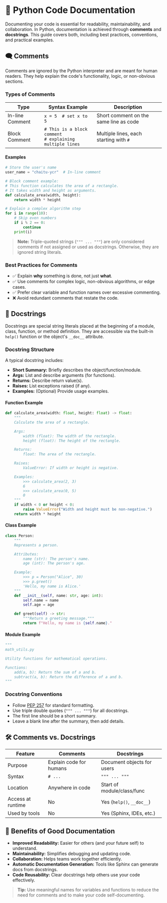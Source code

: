 # 📝 Python Code Documentation

Documenting your code is essential for readability, maintainability, and collaboration. In Python, documentation is achieved through **comments** and **docstrings**. This guide covers both, including best practices, conventions, and practical examples.

## 🗨️ Comments

Comments are ignored by the Python interpreter and are meant for human readers. They help explain the code's functionality, logic, or non-obvious sections.

### Types of Comments

| Type             | Syntax Example                        | Description                                      |
|------------------|--------------------------------------|--------------------------------------------------|
| In-line Comment  | `x = 5  # set x to 5`                | Short comment on the same line as code           |
| Block Comment    | `# This is a block comment`<br>`# explaining multiple lines` | Multiple lines, each starting with `#`           |

#### Examples

```python
# Store the user's name
user_name = "chaitu-ycr"  # In-line comment

# Block comment example:
# This function calculates the area of a rectangle.
# It takes width and height as arguments.
def calculate_area(width, height):
    return width * height

# Explain a complex algorithm step
for i in range(10):
    # Skip even numbers
    if i % 2 == 0:
        continue
    print(i)
```

> **Note:**
> Triple-quoted strings (`""" ... """`) are only considered comments if not assigned or used as docstrings. Otherwise, they are ignored string literals.

### Best Practices for Comments

- ✅ Explain **why** something is done, not just **what**.
- ✅ Use comments for complex logic, non-obvious algorithms, or edge cases.
- ✅ Prefer clear variable and function names over excessive commenting.
- ❌ Avoid redundant comments that restate the code.

## 📄 Docstrings

Docstrings are special string literals placed at the beginning of a module, class, function, or method definition. They are accessible via the built-in `help()` function or the object's `__doc__` attribute.

### Docstring Structure

A typical docstring includes:

- **Short Summary:** Briefly describes the object/function/module.
- **Args:** List and describe arguments (for functions).
- **Returns:** Describe return value(s).
- **Raises:** List exceptions raised (if any).
- **Examples:** (Optional) Provide usage examples.

#### Function Example

```python
def calculate_area(width: float, height: float) -> float:
    """
    Calculate the area of a rectangle.

    Args:
        width (float): The width of the rectangle.
        height (float): The height of the rectangle.

    Returns:
        float: The area of the rectangle.

    Raises:
        ValueError: If width or height is negative.

    Examples:
        >>> calculate_area(2, 3)
        6
        >>> calculate_area(0, 5)
        0
    """
    if width < 0 or height < 0:
        raise ValueError("Width and height must be non-negative.")
    return width * height
```

#### Class Example

```python
class Person:
    """
    Represents a person.

    Attributes:
        name (str): The person's name.
        age (int): The person's age.

    Example:
        >>> p = Person("Alice", 30)
        >>> p.greet()
        'Hello, my name is Alice.'
    """
    def __init__(self, name: str, age: int):
        self.name = name
        self.age = age

    def greet(self) -> str:
        """Return a greeting message."""
        return f"Hello, my name is {self.name}."
```

#### Module Example

```python
"""
math_utils.py

Utility functions for mathematical operations.

Functions:
    add(a, b): Return the sum of a and b.
    subtract(a, b): Return the difference of a and b.
"""
```

### Docstring Conventions

- Follow [PEP 257](https://peps.python.org/pep-0257/) for standard formatting.
- Use triple double quotes (`""" ... """`) for all docstrings.
- The first line should be a short summary.
- Leave a blank line after the summary, then add details.

## 🛠️ Comments vs. Docstrings

| Feature           | Comments                | Docstrings                |
|-------------------|------------------------|---------------------------|
| Purpose           | Explain code for humans | Document objects for users|
| Syntax            | `# ...`                 | `""" ... """`             |
| Location          | Anywhere in code        | Start of module/class/func|
| Access at runtime | No                      | Yes (`help()`, `__doc__`) |
| Used by tools     | No                      | Yes (Sphinx, IDEs, etc.)  |

## 🚀 Benefits of Good Documentation

- **Improved Readability:** Easier for others (and your future self) to understand.
- **Maintainability:** Simplifies debugging and updating code.
- **Collaboration:** Helps teams work together efficiently.
- **Automatic Documentation Generation:** Tools like Sphinx can generate docs from docstrings.
- **Code Reusability:** Clear docstrings help others use your code effectively.

> **Tip:**
> Use meaningful names for variables and functions to reduce the need for comments and to make your code self-documenting.